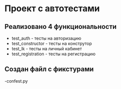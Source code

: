 # **Проект с автотестами**

## Реализовано 4 функциональности
- test_auth - тесты на авторизацию
- test_constructor - тесты на конструтор 
- test_lk - тесты на личный кабинет 
- test_registration - тесты на регистрацию
## Создан файл с фикстурами
-confest.py
